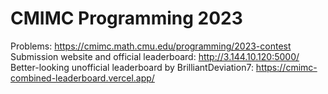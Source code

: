 # CMIMC Programming 2023

Problems: https://cmimc.math.cmu.edu/programming/2023-contest
Submission website and official leaderboard: http://3.144.10.120:5000/
Better-looking unofficial leaderboard by BrilliantDeviation7: https://cmimc-combined-leaderboard.vercel.app/